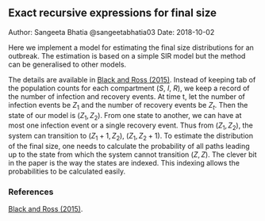 
## Exact recursive expressions for final size

Author: Sangeeta Bhatia @sangeetabhatia03
Date: 2018-10-02

Here we implement a model for estimating the final size distributions for an outbreak. The estimation is based on a simple SIR model but the method can be generalised to other models.

The details are available in [Black and Ross (2015)](https://doi.org/10.1016/j.jtbi.2014.11.029). Instead of keeping tab of the population counts for each compartment ($S$, $I$, $R$), we keep a record of the number of infection and recovery events. At time t, let the number of infection events be $Z_1$ and the number of recovery events be $Z_t$. Then the state of our model is $(Z_1, Z_2)$. From one state to another, we can have at most one  infection event or a single recovery event. Thus from $(Z_1, Z_2)$, the system can transition to $(Z_1 + 1, Z_2)$, $(Z_1, Z_2 + 1)$. To estimate the distribution of the final size, one needs to calculate the probability of 
all paths leading up to the state from which the system cannot transition $(Z, Z)$. The clever bit in the paper is the way the states are indexed. This indexing allows the probabilities to be calculated easily.


### References

[Black and Ross (2015)](https://doi.org/10.1016/j.jtbi.2014.11.029).
